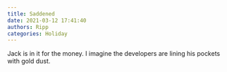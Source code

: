 ```yaml
---
title: Saddened
date: 2021-03-12 17:41:40
authors: Ripp
categories: Holiday
---
```


 Jack is in it for the money. I imagine the developers are lining his pockets with gold dust.